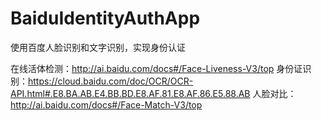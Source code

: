 # BaiduIdentityAuthApp
使用百度人脸识别和文字识别，实现身份认证

在线活体检测：http://ai.baidu.com/docs#/Face-Liveness-V3/top
身份证识别：https://cloud.baidu.com/doc/OCR/OCR-API.html#.E8.BA.AB.E4.BB.BD.E8.AF.81.E8.AF.86.E5.88.AB
人脸对比：http://ai.baidu.com/docs#/Face-Match-V3/top
